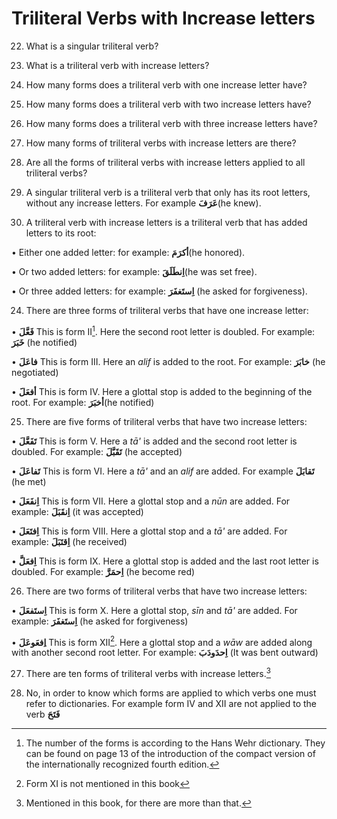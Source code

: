 Triliteral Verbs with Increase letters
======================================

22. What is a singular triliteral verb?

23. What is a triliteral verb with increase letters?

24. How many forms does a triliteral verb with one increase letter have?

25. How many forms does a triliteral verb with two increase letters
have?

26. How many forms does a triliteral verb with three increase letters
have?

27. How many forms of triliteral verbs with increase letters are there?

28. Are all the forms of triliteral verbs with increase letters applied
to all triliteral verbs?

22. A singular triliteral verb is a triliteral verb that only has its
root letters, without any increase letters. For example **عَرَفَ**(he
knew).

23. A triliteral verb with increase letters is a triliteral verb that
has added letters to its root:

• Either one added letter: for example: **أکرَمَ**(he honored).

• Or two added letters: for example: **اِنطَلَقَ**(he was set free).

• Or three added letters: for example: **اِستَغفَرَ** (he asked for
forgiveness).

24. There are three forms of triliteral verbs that have one increase
letter:

• **فَعَّلَ** This is form II[^1]. Here the second root letter is
doubled. For example: **خَبَرَ** (he notified)

• **فاعَلَ** This is form III. Here an *alif* is added to the root. For
example: **خابَرَ** (he negotiated)

• **أفعَلََ** This is form IV. Here a glottal stop is added to the
beginning of the root. For example: **أخبَرَ**(he notified)

25. There are five forms of triliteral verbs that have two increase
letters:

• **تَفَعَّلَ** This is form V. Here a *tā'* is added and the second
root letter is doubled. For example: **تَقَبَّلَ** (he accepted)

• **تَفاعَلَ** This is form VI. Here a *tā'* and an *alif* are added.
For example **تَقابَلَ** (he met)

• **اِنفَعَلَ** This is form VII. Here a glottal stop and a *nūn* are
added. For example: **اِنقَبَلَ** (it was accepted)

• **اِفتَعَلَ** This is form VIII. Here a glottal stop and a *tā'* are
added. For example: **اِقتَبَلَ** (he received)

• **اِفعَلَّ** This is form IX. Here a glottal stop is added and the
last root letter is doubled. For example: **اِحمَرَّ** (he become red)

26. There are two forms of triliteral verbs that have two increase
letters:

• **اِستَفعَلَ** This is form X. Here a glottal stop, *sīn* and *tā'*
are added. For example: **اِستَغفَرَ** (he asked for forgiveness)

• **اِفعَوعَلَ** This is form XII[^2]. Here a glottal stop and a *wāw*
are added along with another second root letter. For example:
**اِحدَودَبَ** (It was bent outward)

27. There are ten forms of triliteral verbs with increase letters.[^3]

28. No, in order to know which forms are applied to which verbs one must
refer to dictionaries. For example form IV and XII are not applied to
the verb **فَتَحَ**

[^1]: The number of the forms is according to the Hans Wehr dictionary.
They can be found on page 13 of the introduction of the compact version
of the internationally recognized fourth edition.

[^2]: Form XI is not mentioned in this book

[^3]: Mentioned in this book, for there are more than that.


